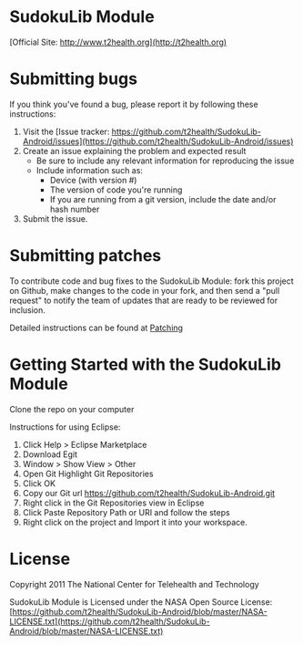 SudokuLib Module
===============

[Official Site: http://www.t2health.org](http://t2health.org)


Submitting bugs
===============
If you think you've found a bug, please report it by following these instructions:  

1. Visit the [Issue tracker: https://github.com/t2health/SudokuLib-Android/issues](https://github.com/t2health/SudokuLib-Android/issues)
2. Create an issue explaining the problem and expected result
    - Be sure to include any relevant information for reproducing the issue
    - Include information such as:
        * Device (with version #)
        * The version of code you're running
        * If you are running from a git version, include the date and/or hash number
3. Submit the issue.

Submitting patches
==================
To contribute code and bug fixes to the SudokuLib Module: fork this project on Github, make changes to the code in your fork, 
and then send a "pull request" to notify the team of updates that are ready to be reviewed for inclusion.

Detailed instructions can be found at [Patching](https://gist.github.com/1507418)

Getting Started with the SudokuLib Module
==============================================
Clone the repo on your computer

Instructions for using Eclipse:

1. Click Help > Eclipse Marketplace
2. Download Egit
3. Window > Show View > Other
4. Open Git Highlight Git Repositories
5. Click OK
6. Copy our Git url https://github.com/t2health/SudokuLib-Android.git
7. Right click in the Git Repositories view in Eclipse
8. Click Paste Repository Path or URI and follow the steps
9. Right click on the project and Import it into your workspace.

License
==============================================
Copyright 2011 The National Center for Telehealth and Technology

SudokuLib Module is Licensed under the NASA Open Source License: [https://github.com/t2health/SudokuLib-Android/blob/master/NASA-LICENSE.txt](https://github.com/t2health/SudokuLib-Android/blob/master/NASA-LICENSE.txt)
